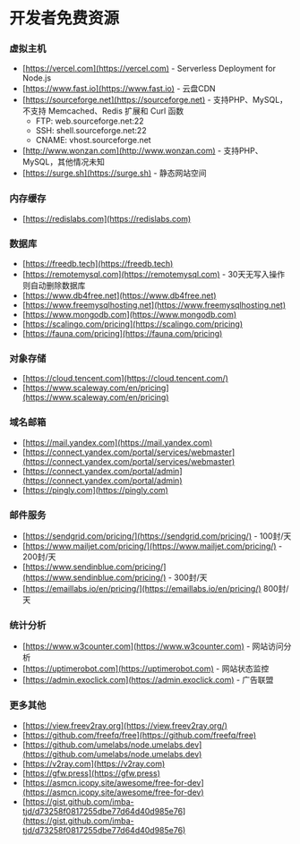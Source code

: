 # 开发者免费资源

### 虚拟主机

* [https://vercel.com](https://vercel.com) - Serverless Deployment for Node.js
* [https://www.fast.io](https://www.fast.io) - 云盘CDN
* [https://sourceforge.net](https://sourceforge.net) - 支持PHP、MySQL，不支持 Memcached、Redis 扩展和 Curl 函数
  * FTP: web.sourceforge.net:22
  * SSH: shell.sourceforge.net:22
  * CNAME: vhost.sourceforge.net
* [http://www.wonzan.com](http://www.wonzan.com) - 支持PHP、MySQL，其他情况未知
* [https://surge.sh](https://surge.sh) - 静态网站空间

### 内存缓存

* [https://redislabs.com](https://redislabs.com)

### 数据库

* [https://freedb.tech](https://freedb.tech)
* [https://remotemysql.com](https://remotemysql.com) - 30天无写入操作则自动删除数据库
* [https://www.db4free.net](https://www.db4free.net)
* [https://www.freemysqlhosting.net](https://www.freemysqlhosting.net)
* [https://www.mongodb.com](https://www.mongodb.com)
* [https://scalingo.com/pricing](https://scalingo.com/pricing) 
* [https://fauna.com/pricing](https://fauna.com/pricing)

### 对象存储

* [https://cloud.tencent.com](https://cloud.tencent.com/)
* [https://www.scaleway.com/en/pricing](https://www.scaleway.com/en/pricing)

### 域名邮箱

* [https://mail.yandex.com](https://mail.yandex.com)
* [https://connect.yandex.com/portal/services/webmaster](https://connect.yandex.com/portal/services/webmaster)
* [https://connect.yandex.com/portal/admin](https://connect.yandex.com/portal/admin)
* [https://pingly.com](https://pingly.com)

### 邮件服务

* [https://sendgrid.com/pricing/](https://sendgrid.com/pricing/) - 100封/天
* [https://www.mailjet.com/pricing/](https://www.mailjet.com/pricing/) - 200封/天
* [https://www.sendinblue.com/pricing/](https://www.sendinblue.com/pricing/) - 300封/天
* [https://emaillabs.io/en/pricing/](https://emaillabs.io/en/pricing/) 800封/天

### 统计分析

* [https://www.w3counter.com](https://www.w3counter.com) - 网站访问分析
* [https://uptimerobot.com](https://uptimerobot.com) - 网站状态监控
* [https://admin.exoclick.com](https://admin.exoclick.com) - 广告联盟

### 更多其他

* [https://view.freev2ray.org](https://view.freev2ray.org/)
* [https://github.com/freefq/free](https://github.com/freefq/free)
* [https://github.com/umelabs/node.umelabs.dev](https://github.com/umelabs/node.umelabs.dev)
* [https://v2ray.com](https://v2ray.com)
* [https://gfw.press](https://gfw.press)
* [https://asmcn.icopy.site/awesome/free-for-dev](https://asmcn.icopy.site/awesome/free-for-dev)
* [https://gist.github.com/imba-tjd/d73258f0817255dbe77d64d40d985e76](https://gist.github.com/imba-tjd/d73258f0817255dbe77d64d40d985e76)

